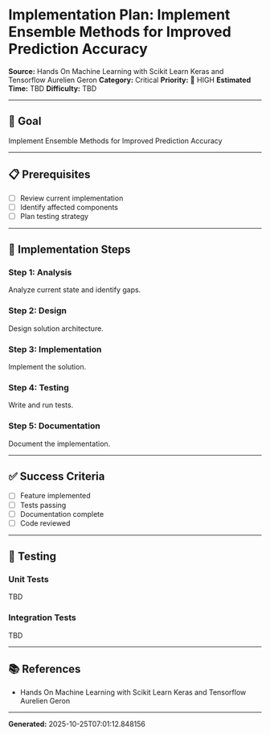 # Implementation Plan: Implement Ensemble Methods for Improved Prediction Accuracy

**Source:** Hands On Machine Learning with Scikit Learn Keras and Tensorflow   Aurelien Geron
**Category:** Critical
**Priority:** 🔴 HIGH
**Estimated Time:** TBD
**Difficulty:** TBD

---

## 🎯 Goal

Implement Ensemble Methods for Improved Prediction Accuracy

---

## 📋 Prerequisites

- [ ] Review current implementation
- [ ] Identify affected components
- [ ] Plan testing strategy

---

## 🔧 Implementation Steps

### Step 1: Analysis

Analyze current state and identify gaps.

### Step 2: Design

Design solution architecture.

### Step 3: Implementation

Implement the solution.

### Step 4: Testing

Write and run tests.

### Step 5: Documentation

Document the implementation.

---

## ✅ Success Criteria

- [ ] Feature implemented
- [ ] Tests passing
- [ ] Documentation complete
- [ ] Code reviewed

---

## 🧪 Testing

### Unit Tests

TBD

### Integration Tests

TBD

---

## 📚 References

- Hands On Machine Learning with Scikit Learn Keras and Tensorflow   Aurelien Geron

---

**Generated:** 2025-10-25T07:01:12.848156
